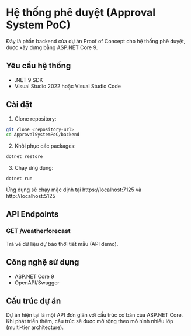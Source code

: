 # Hệ thống phê duyệt (Approval System PoC)

Đây là phần backend của dự án Proof of Concept cho hệ thống phê duyệt, được xây dựng bằng ASP.NET Core 9.

## Yêu cầu hệ thống

- .NET 9 SDK
- Visual Studio 2022 hoặc Visual Studio Code

## Cài đặt

1. Clone repository:
```bash
git clone <repository-url>
cd ApprovalSystemPoC/backend
```

2. Khôi phục các packages:
```bash
dotnet restore
```

3. Chạy ứng dụng:
```bash
dotnet run
```

Ứng dụng sẽ chạy mặc định tại https://localhost:7125 và http://localhost:5125

## API Endpoints

### GET /weatherforecast
Trả về dữ liệu dự báo thời tiết mẫu (API demo).

## Công nghệ sử dụng

- ASP.NET Core 9
- OpenAPI/Swagger

## Cấu trúc dự án

Dự án hiện tại là một API đơn giản với cấu trúc cơ bản của ASP.NET Core. Khi phát triển thêm, cấu trúc sẽ được mở rộng theo mô hình nhiều lớp (multi-tier architecture). 